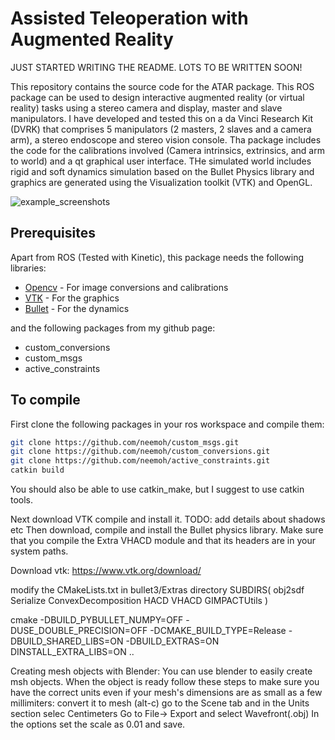 # Assisted Teleoperation with Augmented Reality

JUST STARTED WRITING THE README. LOTS TO BE WRITTEN SOON!

This repository contains the source code for the ATAR package. This ROS package can be used to design interactive augmented reality (or virtual reality) tasks using a stereo camera and display, master and slave manipulators. I have developed and tested this on a da Vinci Research Kit (DVRK) that comprises 5 manipulators (2 masters, 2 slaves and a camera arm), a stereo endoscope and stereo vision console. Tha package includes the code for the calibrations involved (Camera intrinsics, extrinsics, and arm to world) and a qt graphical user interface. THe simulated world includes rigid and soft dynamics simulation based on the Bullet Physics library and graphics are generated using the Visualization toolkit (VTK) and OpenGL.

![example_screenshots](https://github.com/neemoh/ATAR/blob/master/resources/Screenshot_for_readme.png)

## Prerequisites
Apart from ROS (Tested with Kinetic), this package needs the following libraries:
* [Opencv](https://github.com/opencv) - For image conversions and calibrations
* [VTK](http://www.vtk.org/download/) - For the graphics
* [Bullet](http://bulletphysics.org/wordpress/) - For the dynamics

and the following packages from my github page:
* custom_conversions
* custom_msgs
* active_constraints

## To compile
First clone the following packages in your ros workspace and compile them:
```bash
git clone https://github.com/neemoh/custom_msgs.git
git clone https://github.com/neemoh/custom_conversions.git
git clone https://github.com/neemoh/active_constraints.git
catkin build
```
You should also be able to use catkin_make, but I suggest to use catkin tools. 

Next download VTK compile and install it. 
TODO: add details about shadows etc
Then download, compile and install the Bullet physics library. Make sure that you compile the Extra VHACD module and that its headers are in your system paths.


Download vtk: https://www.vtk.org/download/

modify the CMakeLists.txt in bullet3/Extras directory
 SUBDIRS( obj2sdf Serialize ConvexDecomposition HACD VHACD GIMPACTUtils )

cmake -DBUILD_PYBULLET_NUMPY=OFF -DUSE_DOUBLE_PRECISION=OFF -DCMAKE_BUILD_TYPE=Release -DBUILD_SHARED_LIBS=ON -DBUILD_EXTRAS=ON DINSTALL_EXTRA_LIBS=ON ..


Creating mesh objects with Blender:
You can use blender to easily create msh objects. When the object is ready follow these steps to make sure you have the correct units even if your mesh's dimensions are as small as a few millimiters:
convert it to mesh (alt-c)
go to the Scene tab and in the Units section selec Centimeters
Go to File-> Export and select Wavefront(.obj)
In the options set the scale as 0.01 and save.

